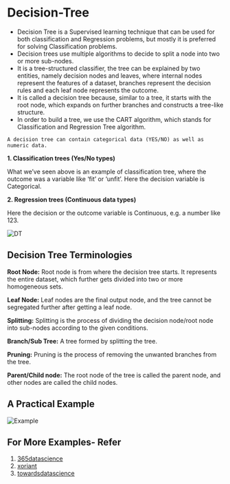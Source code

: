 # Decision-Tree
- Decision Tree is a Supervised learning technique that can be used for both classification and Regression problems, but mostly it is preferred for solving Classification problems. 
- Decision trees use multiple algorithms to decide to split a node into two or more sub-nodes.
- It is a tree-structured classifier, the tree can be explained by two entities, namely decision nodes and leaves, where internal nodes represent the features of a dataset, branches represent the decision rules and each leaf node represents the outcome.
- It is called a decision tree because, similar to a tree, it starts with the root node, which expands on further branches and constructs a tree-like structure.
- In order to build a tree, we use the CART algorithm, which stands for Classification and Regression Tree algorithm.

 `A decision tree can contain categorical data (YES/NO) as well as numeric data.`
 
**1. Classification trees (Yes/No types)**

What we’ve seen above is an example of classification tree, where the outcome was a variable like ‘fit’ or ‘unfit’. Here the decision variable is Categorical.

**2. Regression trees (Continuous data types)**

Here the decision or the outcome variable is Continuous, e.g. a number like 123. 

![DT](https://365datascience.com/resources/blog/rr6cuudl59r-decision-trees-image1.png)

## Decision Tree Terminologies

**Root Node:** Root node is from where the decision tree starts. It represents the entire dataset, which further gets divided into two or more homogeneous sets.

**Leaf Node:** Leaf nodes are the final output node, and the tree cannot be segregated further after getting a leaf node.

**Splitting:** Splitting is the process of dividing the decision node/root node into sub-nodes according to the given conditions.

**Branch/Sub Tree:** A tree formed by splitting the tree.

**Pruning:** Pruning is the process of removing the unwanted branches from the tree.

**Parent/Child node:** The root node of the tree is called the parent node, and other nodes are called the child nodes.

## A Practical Example

![Example](https://365datascience.com/resources/blog/59utffqewug-decision-trees-image2.png)

## For More Examples- Refer
1. [365datascience](https://365datascience.com/tutorials/machine-learning-tutorials/decision-trees/)
2. [xoriant](https://www.xoriant.com/blog/decision-trees-for-classification-a-machine-learning-algorithm)
3. [towardsdatascience](https://towardsdatascience.com/decision-trees-in-machine-learning-641b9c4e8052)



